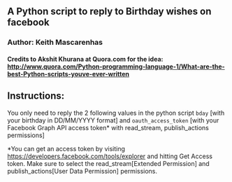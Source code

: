## A Python script to reply to Birthday wishes on facebook
### Author: Keith Mascarenhas
#### Credits to Akshit Khurana at Quora.com for the idea: http://www.quora.com/Python-programming-language-1/What-are-the-best-Python-scripts-youve-ever-written

## Instructions:
You only need to reply the 2 following values in the python script
```bday``` [with your birthday in DD/MM/YYYY format]
and
```oauth_access_token``` [with your Facebook Graph API access token* with read_stream, publish_actions permissions]

*You can get an access token by visiting https://developers.facebook.com/tools/explorer and hitting Get Access token. Make sure to select the read_stream[Extended Permission] and publish_actions[User Data Permission] permissions.

